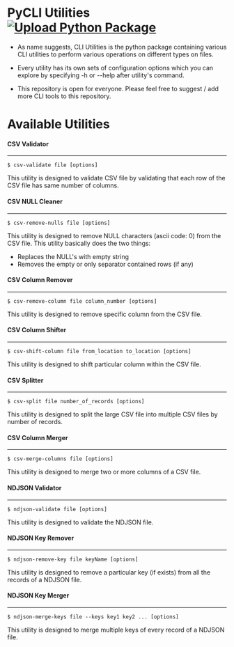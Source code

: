 # PyCLI Utilities <br/>[![Upload Python Package](https://github.com/itsthevp/pycli-utilities/actions/workflows/python-publish.yml/badge.svg?branch=main)](https://github.com/itsthevp/pycli-utilities/actions/workflows/python-publish.yml)
- As name suggests, CLI Utilities is the python package containing various CLI utilities to perform various operations on different types on files.

- Every utility has its own sets of configuration options which you can explore by specifying -h or --help after utility's command. 

- This repository is open for everyone. Please feel free to suggest / add more CLI tools to this repository.

# Available Utilities

#### CSV Validator
---
```console
$ csv-validate file [options]
```

This utility is designed to validate CSV file by validating that each row of the CSV file has same number of columns. 


#### CSV NULL Cleaner
---
```console
$ csv-remove-nulls file [options]
```

This utility is designed to remove NULL characters (ascii code: 0) from the CSV file.
This utility basically does the two things:

- Replaces the NULL's with empty string
- Removes the empty or only separator contained rows (if any)


#### CSV Column Remover
---
```console
$ csv-remove-column file column_number [options]
```

This utility is designed to remove specific column from the CSV file.


#### CSV Column Shifter
---
```console
$ csv-shift-column file from_location to_location [options]
```

This utility is designed to shift particular column within the CSV file.


#### CSV Splitter
---
```console
$ csv-split file number_of_records [options]
```

This utility is designed to split the large CSV file into multiple CSV files by number of records.


#### CSV Column Merger
---
```console
$ csv-merge-columns file [options]
```

This utility is designed to merge two or more columns of a CSV file.


#### NDJSON Validator
---
```console
$ ndjson-validate file [options]
```

This utility is designed to validate the NDJSON file.


#### NDJSON Key Remover
---
```console
$ ndjson-remove-key file keyName [options]
```

This utility is designed to remove a particular key (if exists) from all the records of a NDJSON file.


#### NDJSON Key Merger
---
```console
$ ndjson-merge-keys file --keys key1 key2 ... [options]
```

This utility is designed to merge multiple keys of every record of a NDJSON file.